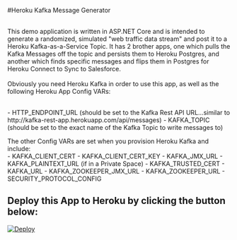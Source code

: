 #Heroku Kafka Message Generator

<br>
This demo application is written in ASP.NET Core and is intended to generate a randomized, simulated "web traffic data stream" and post it to a Heroku Kafka-as-a-Service Topic. It has 2 brother apps, one which pulls the Kafka Messages off the topic and persists them to Heroku Postgres, and another which finds specific messages and flips them in Postgres for Heroku Connect to Sync to Salesforce. <br><br>
Obviously you need Heroku Kafka in order to use this app, as well as the following Heroku App Config VARs:<br>
<br><p>
- HTTP_ENDPOINT_URL (should be set to the Kafka Rest API URL...similar to http://kafka-rest-app.herokuapp.com/api/messages)
- KAFKA_TOPIC (should be set to the exact name of the Kafka Topic to write messages to)
<br><p>
The other Config VARs are set when you provision Heroku Kafka and include:
<br>
- KAFKA_CLIENT_CERT
- KAFKA_CLIENT_CERT_KEY
- KAFKA_JMX_URL
- KAFKA_PLAINTEXT_URL (if in a Private Space)
- KAFKA_TRUSTED_CERT
- KAFKA_URL
- KAFKA_ZOOKEEPER_JMX_URL
- KAFKA_ZOOKEEPER_URL
- SECURITY_PROTOCOL_CONFIG
<br><p>

## Deploy this App to Heroku by clicking the button below:

<a href="https://heroku.com/deploy?template=https://github.com/herokumx/kafka-generator"> <img src="https://www.herokucdn.com/deploy/button.svg" alt="Deploy">
</a>
